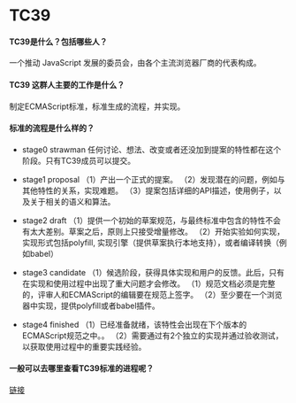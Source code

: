 # TC39

#### TC39是什么？包括哪些人？

一个推动 JavaScript 发展的委员会，由各个主流浏览器厂商的代表构成。


#### TC39 这群人主要的工作是什么？

制定ECMAScript标准，标准生成的流程，并实现。


#### 标准的流程是什么样的？

- stage0 strawman
  任何讨论、想法、改变或者还没加到提案的特性都在这个阶段。只有TC39成员可以提交。

- stage1 proposal
 （1）产出一个正式的提案。 （2）发现潜在的问题，例如与其他特性的关系，实现难题。 （3）提案包括详细的API描述，使用例子，以及关于相关的语义和算法。
- stage2 draft
 （1）提供一个初始的草案规范，与最终标准中包含的特性不会有太大差别。草案之后，原则上只接受增量修改。 （2）开始实验如何实现，实现形式包括polyfill, 实现引擎（提供草案执行本地支持），或者编译转换（例如babel）
- stage3 candidate
 （1）候选阶段，获得具体实现和用户的反馈。此后，只有在实现和使用过程中出现了重大问题才会修改。 （1）规范文档必须是完整的，评审人和ECMAScript的编辑要在规范上签字。 （2）至少要在一个浏览器中实现，提供polyfill或者babel插件。
- stage4 finished
 （1）已经准备就绪，该特性会出现在下个版本的ECMAScript规范之中。。 （2）需要通过有2个独立的实现并通过验收测试，以获取使用过程中的重要实践经验。


#### 一般可以去哪里查看TC39标准的进程呢？

[链接](https://github.com/tc39/proposals)